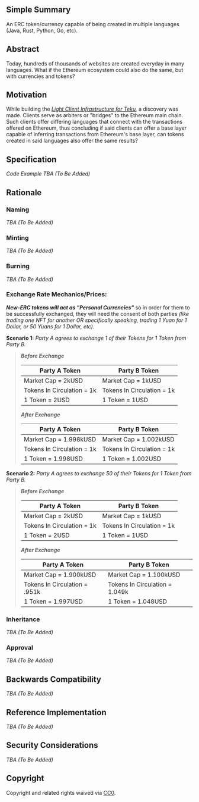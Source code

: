 ## Simple Summary
An ERC token/currency capable of being created in multiple languages (Java, Rust, Python, Go, etc).

## Abstract
Today, hundreds of thousands of websites are created everyday in many languages. What if the Ethereum ecosystem could also do the same, but with currencies and tokens?

## Motivation
While building the *[Light Client Infrastructure for Teku](https://github.com/jeyakatsa/teku/tree/master/light-client),* a discovery was made. Clients serve as arbiters or "bridges" to the Ethereum main chain. Such clients offer differing languages that connect with the transactions offered on Ethereum, thus concluding if said clients can offer a base layer capable of inferring transactions from Ethereum's base layer, can tokens created in said languages also offer the same results?

## Specification
*Code Example TBA (To Be Added)*

## Rationale

### Naming
*TBA (To Be Added)*

### Minting
*TBA (To Be Added)*

### Burning
*TBA (To Be Added)*

### Exchange Rate Mechanics/Prices:

***New-ERC tokens will act as "Personal Currencies"*** so in order for them to be successfully exchanged, they will need the consent of both parties *(like trading one NFT for another OR specifically speaking, trading 1 Yuan for 1 Dollar, or 50 Yuans for 1 Dollar, etc)*.

**Scenario 1:** *Party A agrees to exchange 1 of their Tokens for 1 Token from Party B.*

> ***Before Exchange***
> 
> | Party A Token              | Party B Token              |
> | -------------------------- | -------------------------- |
> | Market Cap = 2kUSD         | Market Cap = 1kUSD         |
> | Tokens In Circulation = 1k | Tokens In Circulation = 1k |
> | 1 Token = 2USD             | 1 Token = 1USD             |
> 
> ***After Exchange***
> 
> | Party A Token              | Party B Token              |
> | -------------------------- | -------------------------- |
> | Market Cap = 1.998kUSD     | Market Cap = 1.002kUSD     |
> | Tokens In Circulation = 1k | Tokens In Circulation = 1k |
> | 1 Token = 1.998USD         | 1 Token = 1.002USD         |

**Scenario 2:** *Party A agrees to exchange 50 of their Tokens for 1 Token from Party B.*

> ***Before Exchange***
> 
> | Party A Token              | Party B Token              |
> | -------------------------- | -------------------------- |
> | Market Cap = 2kUSD         | Market Cap = 1kUSD         |
> | Tokens In Circulation = 1k | Tokens In Circulation = 1k |
> | 1 Token = 2USD             | 1 Token = 1USD             |
> 
> ***After Exchange***
> 
> | Party A Token                 | Party B Token                  |
> | ----------------------------- | ------------------------------ |
> | Market Cap = 1.900kUSD        | Market Cap = 1.100kUSD         |
> | Tokens In Circulation = .951k | Tokens In Circulation = 1.049k |
> | 1 Token = 1.997USD            | 1 Token = 1.048USD             |

### Inheritance
*TBA (To Be Added)*

### Approval
*TBA (To Be Added)*

## Backwards Compatibility
*TBA (To Be Added)*

## Reference Implementation
*TBA (To Be Added)*

## Security Considerations
*TBA (To Be Added)*

## Copyright
Copyright and related rights waived via [CC0](https://creativecommons.org/publicdomain/zero/1.0/).
